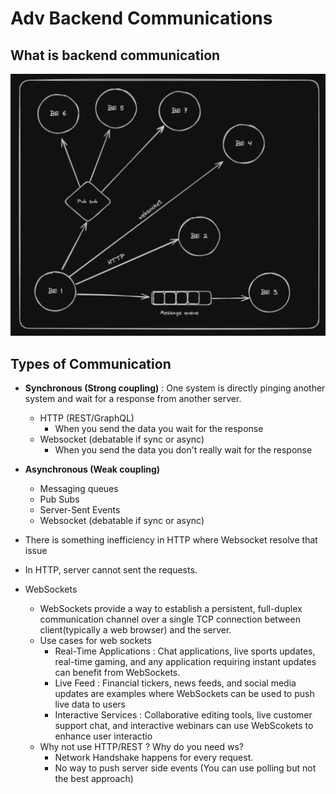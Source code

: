 # Adv Backend Communications

## What is backend communication

![Backend Communication Diagram](./images/be.png)

## Types of Communication

- **Synchronous (Strong coupling)** : One system is directly pinging another system and wait for a response from another server.
  - HTTP (REST/GraphQL)
    - When you send the data you wait for the response
  - Websocket (debatable if sync or async)
    - When you send the data you don't really wait for the response
- **Asynchronous (Weak coupling)**
  - Messaging queues
  - Pub Subs
  - Server-Sent Events
  - Websocket (debatable if sync or async)

- There is something inefficiency in HTTP where Websocket resolve that issue
- In HTTP, server cannot sent the requests.
- WebSockets
  - WebSockets provide a way to establish a persistent, full-duplex communication channel over a single TCP connection between client(typically a web browser) and the server.
  - Use cases for web sockets
    - Real-Time Applications : Chat applications, live sports updates, real-time gaming, and any application requiring instant updates can benefit from WebSockets.
    - Live Feed : Financial tickers, news feeds, and social media updates are examples where WebSockets can be used to push live data to users
    - Interactive Services : Collaborative editing tools, live customer support chat, and interactive webinars can use WebScokets to enhance user interactio
  - Why not use HTTP/REST ? Why do you need ws?
    - Network Handshake happens for every request.
    - No way to push server side events (You can use polling but not the best approach)